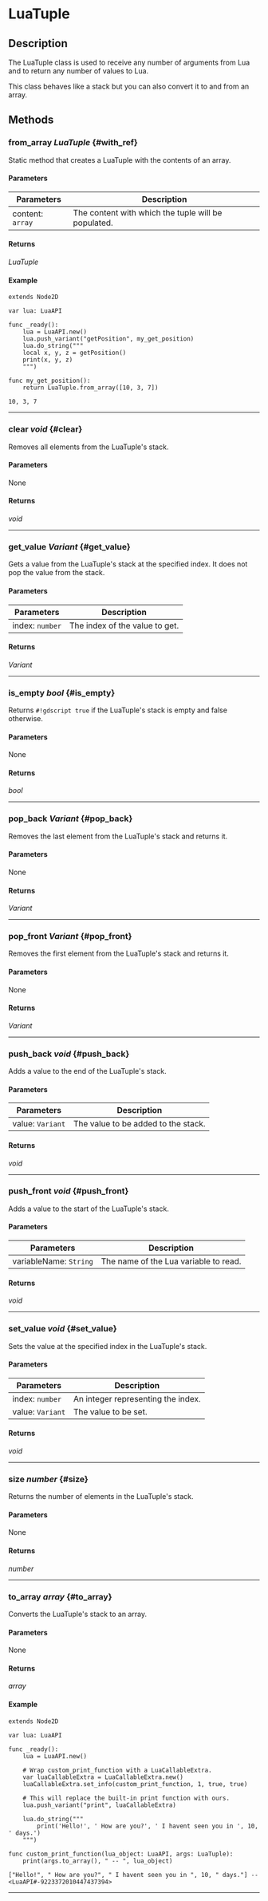 # LuaTuple

## Description

The LuaTuple class is used to receive any number of arguments from Lua and to return any number of values to Lua.

This class behaves like a stack but you can also convert it to and from an array.

## Methods

### from_array _LuaTuple_ {#with_ref}

Static method that creates a LuaTuple with the contents of an array.

#### Parameters

| Parameters | Description |
| --- | --- |
| content: `array` | The content with which the tuple will be populated. |

#### Returns

_LuaTuple_

#### Example
	
```gdscript linenums="1"
extends Node2D

var lua: LuaAPI

func _ready():
	lua = LuaAPI.new()
	lua.push_variant("getPosition", my_get_position)
	lua.do_string("""
	local x, y, z = getPosition()
	print(x, y, z)
	""")

func my_get_position():
	return LuaTuple.from_array([10, 3, 7])
```
``` title="Output"
10, 3, 7
```

---

### clear _void_ {#clear}

Removes all elements from the LuaTuple's stack.

#### Parameters

None

#### Returns

_void_

---

### get_value *Variant* {#get_value}

Gets a value from the LuaTuple's stack at the specified index. It does not pop the value from the stack.

#### Parameters

| Parameters                | Description                                          |
| ------------------------- | ---------------------------------------------------- |
| index: `number` | The index of the value to get.								   |

#### Returns

_Variant_

---

### is_empty *bool* {#is_empty}

Returns `#!gdscript true` if the LuaTuple's stack is empty and false otherwise.

#### Parameters

None

#### Returns

_bool_

---

### pop_back _Variant_ {#pop_back}

Removes the last element from the LuaTuple's stack and returns it.

#### Parameters

None

#### Returns

_Variant_

---

### pop_front _Variant_ {#pop_front}

Removes the first element from the LuaTuple's stack and returns it.

#### Parameters

None

#### Returns

_Variant_

---

### push_back _void_ {#push_back}

Adds a value to the end of the LuaTuple's stack.

#### Parameters

| Parameters             | Description                            |
| ---------------------- | -------------------------------------- |
| value: `Variant` | The value to be added to the stack. |

#### Returns

_void_

---

### push_front _void_ {#push_front}

Adds a value to the start of the LuaTuple's stack.

#### Parameters

| Parameters             | Description                           |
| ---------------------- | ------------------------------------- |
| variableName: `String` | The name of the Lua variable to read. |

#### Returns

_void_

---

### set_value *void* {#set_value}

Sets the value at the specified index in the LuaTuple's stack.

#### Parameters

| Parameters             | Description                           |
| ---------------------- | ------------------------------------- |
| index: `number` 		 | An integer representing the index. 	 |
| value: `Variant`       | The value to be set. 				 |


#### Returns

*void*

---

### size *number* {#size}

Returns the number of elements in the LuaTuple's stack.

#### Parameters

None

#### Returns

_number_

---

### to_array *array* {#to_array}

Converts the LuaTuple's stack to an array.

#### Parameters

None

#### Returns

_array_

#### Example
	
```gdscript linenums="1"
extends Node2D

var lua: LuaAPI

func _ready():
	lua = LuaAPI.new()

	# Wrap custom_print_function with a LuaCallableExtra.
	var luaCallableExtra = LuaCallableExtra.new()
	luaCallableExtra.set_info(custom_print_function, 1, true, true)

	# This will replace the built-in print function with ours.
	lua.push_variant("print", luaCallableExtra)
    
	lua.do_string("""
		print('Hello!', ' How are you?', ' I havent seen you in ', 10, ' days.')
	""")
	
func custom_print_function(lua_object: LuaAPI, args: LuaTuple):
	print(args.to_array(), " -- ", lua_object)
```
``` title="Example Output"
["Hello!", " How are you?", " I havent seen you in ", 10, " days."] -- <LuaAPI#-9223372010447437394>
```

---
